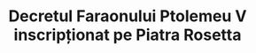 ---
layout: quote
permalink: /mo/
langtag: ro
type: modern
script: Latn
langName: Moldovenească
englishLangName: Moldavian
title: Decretul Faraonului Ptolemeu V inscripționat pe Piatra Rosetta
quote: Copiile acestui decret vor fi tăiate în hieroglife, demotice și grecești pe plăcile de bazalt și așezate în templele de ordinul întâi, al doilea și al treilea alături de statuia lui Ptolemeu, zeul etern.
reference: Decretele lui Ptolemeu V pe Piatra Rosetta, 196 î.Hr., Muzeul Britanic.
imageAlt: Monedă cu chipul lui Ptolemeu V
selectAriaLabel: Selectează o limbă
buttonRandom: Aleatoriu
direction: ltr
---